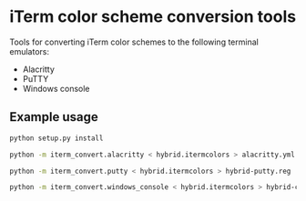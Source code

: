 # iTerm color scheme conversion tools

Tools for converting iTerm color schemes to the following terminal emulators:

* Alacritty
* PuTTY
* Windows console

## Example usage

```bash
python setup.py install

python -m iterm_convert.alacritty < hybrid.itermcolors > alacritty.yml

python -m iterm_convert.putty < hybrid.itermcolors > hybrid-putty.reg

python -m iterm_convert.windows_console < hybrid.itermcolors > hybrid-console.reg
```
